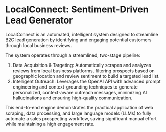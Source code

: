# LocalConnect: Sentiment-Driven Lead Generator

LocalConnect is an automated, intelligent system designed to streamline B2C lead generation by identifying and engaging potential customers through local business reviews.

The system operates through a streamlined, two-stage pipeline:

1. Data Acquisition & Targeting: Automatically scrapes and analyzes reviews from local business platforms, filtering prospects based on geographic location and review sentiment to build a targeted lead list.
2. Intelligent Outreach: Leverages the OpenAI API with advanced prompt engineering and context-grounding techniques to generate personalized, context-aware outreach messages, minimizing AI hallucinations and ensuring high-quality communication.

This end-to-end engine demonstrates the practical application of web scraping, data processing, and large language models (LLMs) to fully automate a sales prospecting workflow, saving significant manual effort while maintaining a high engagement rate.
